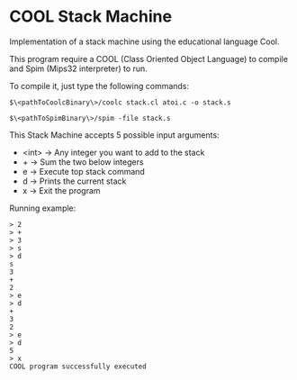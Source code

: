 # COOL Stack Machine

Implementation of a stack machine using the educational language Cool.

This program require a COOL (Class Oriented Object Language) to compile and Spim (Mips32 interpreter) to run.

To compile it, just type the following commands:

`$\<pathToCoolcBinary\>/coolc stack.cl atoi.c -o stack.s`

`$\<pathToSpimBinary\>/spim -file stack.s`

This Stack Machine accepts 5 possible input arguments:

- \<int\> -> Any integer you want to add to the stack
- \+ -> Sum the two below integers
- e -> Execute top stack command
- d -> Prints the current stack
- x -> Exit the program

Running example:

``` Shell
> 2
> +
> 3
> s
> d
s
3
+
2
> e
> d
+
3
2
> e
> d
5
> x
COOL program successfully executed
```